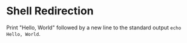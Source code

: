 # Shell Redirection

Print "Hello, World" followed by a new line to the standard output `echo Hello, World`. 
